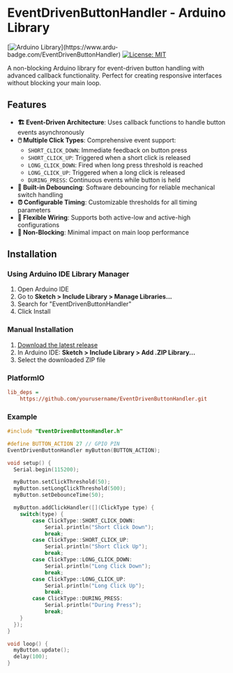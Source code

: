 # EventDrivenButtonHandler - Arduino Library

[![Arduino Library](https://www.ardu-badge.com/badge/EventDrivenButtonHandler.svg?)](https://www.ardu-badge.com/EventDrivenButtonHandler)
[![License: MIT](https://img.shields.io/badge/License-MIT-yellow.svg)](https://opensource.org/licenses/MIT)

A non-blocking Arduino library for event-driven button handling with advanced callback functionality. Perfect for creating responsive interfaces without blocking your main loop.

## Features

- **🏗️ Event-Driven Architecture**: Uses callback functions to handle button events asynchronously
- **🖱️ Multiple Click Types**: Comprehensive event support:
  - `SHORT_CLICK_DOWN`: Immediate feedback on button press
  - `SHORT_CLICK_UP`: Triggered when a short click is released
  - `LONG_CLICK_DOWN`: Fired when long press threshold is reached
  - `LONG_CLICK_UP`: Triggered when a long click is released
  - `DURING_PRESS`: Continuous events while button is held
- **🔧 Built-in Debouncing**: Software debouncing for reliable mechanical switch handling
- **⏰ Configurable Timing**: Customizable thresholds for all timing parameters
- **🔌 Flexible Wiring**: Supports both active-low and active-high configurations
- **🚀 Non-Blocking**: Minimal impact on main loop performance

## Installation

### Using Arduino IDE Library Manager
1. Open Arduino IDE
2. Go to **Sketch > Include Library > Manage Libraries...**
3. Search for "EventDrivenButtonHandler"
4. Click Install

### Manual Installation
1. [Download the latest release](https://github.com/yourusername/EventDrivenButtonHandler/releases)
2. In Arduino IDE: **Sketch > Include Library > Add .ZIP Library...**
3. Select the downloaded ZIP file

### PlatformIO
```ini
lib_deps =
    https://github.com/yourusername/EventDrivenButtonHandler.git
```

### Example
```c++
#include "EventDrivenButtonHandler.h"

#define BUTTON_ACTION 27 // GPIO PIN
EventDrivenButtonHandler myButton(BUTTON_ACTION);

void setup() {
  Serial.begin(115200);

  myButton.setClickThreshold(50);
  myButton.setLongClickThreshold(500);
  myButton.setDebounceTime(50);

  myButton.addClickHandler([](ClickType type) {
    switch(type) {
        case ClickType::SHORT_CLICK_DOWN:
            Serial.println("Short Click Down");
            break;
        case ClickType::SHORT_CLICK_UP:
            Serial.println("Short Click Up");
            break;
        case ClickType::LONG_CLICK_DOWN:
            Serial.println("Long Click Down");
            break;
        case ClickType::LONG_CLICK_UP:
            Serial.println("Long Click Up");
            break;
        case ClickType::DURING_PRESS:
            Serial.println("During Press");
            break;
    }
  });
}

void loop() {  
  myButton.update();
  delay(100);
}
```
